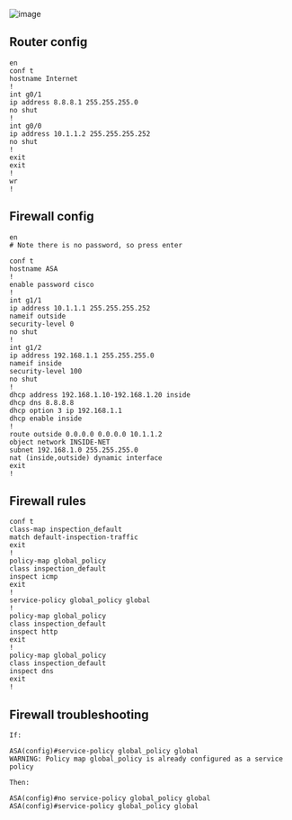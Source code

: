 ![image](https://github.com/zebra-spots/Write-ups/assets/88425510/27214c6f-565a-41dd-9434-8ecf0ab292cd)

## Router config
~~~~~
en
conf t
hostname Internet
!
int g0/1
ip address 8.8.8.1 255.255.255.0
no shut
!
int g0/0
ip address 10.1.1.2 255.255.255.252
no shut
!
exit
exit
!
wr
!
~~~~~
## Firewall config
~~~~~
en
# Note there is no password, so press enter

conf t
hostname ASA
!
enable password cisco
!
int g1/1
ip address 10.1.1.1 255.255.255.252
nameif outside
security-level 0
no shut
!
int g1/2
ip address 192.168.1.1 255.255.255.0
nameif inside
security-level 100
no shut
!
dhcp address 192.168.1.10-192.168.1.20 inside
dhcp dns 8.8.8.8
dhcp option 3 ip 192.168.1.1
dhcp enable inside
!
route outside 0.0.0.0 0.0.0.0 10.1.1.2
object network INSIDE-NET
subnet 192.168.1.0 255.255.255.0
nat (inside,outside) dynamic interface 
exit
!
~~~~~
## Firewall rules
~~~~~
conf t
class-map inspection_default
match default-inspection-traffic
exit
!
policy-map global_policy
class inspection_default
inspect icmp
exit
!
service-policy global_policy global
!
policy-map global_policy
class inspection_default
inspect http
exit
!
policy-map global_policy
class inspection_default
inspect dns
exit
!
~~~~~
## Firewall troubleshooting
~~~~~
If:

ASA(config)#service-policy global_policy global
WARNING: Policy map global_policy is already configured as a service policy

Then:

ASA(config)#no service-policy global_policy global
ASA(config)#service-policy global_policy global
~~~~~
